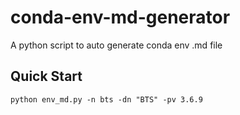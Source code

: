 # conda-env-md-generator
A python script to auto generate conda env .md file

## Quick Start
```shell
python env_md.py -n bts -dn "BTS" -pv 3.6.9
```